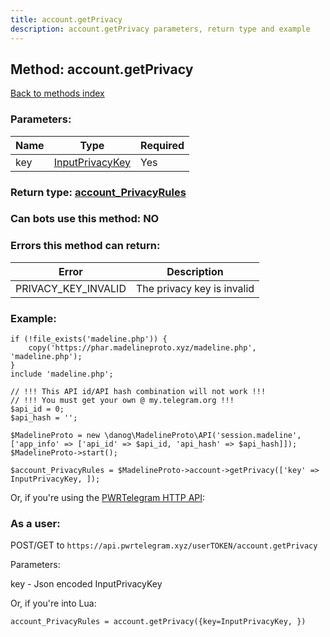 ```yaml
---
title: account.getPrivacy
description: account.getPrivacy parameters, return type and example
---
```

## Method: account.getPrivacy  
[Back to methods index](index.md)


### Parameters:

| Name     |    Type       | Required |
|----------|---------------|----------|
|key|[InputPrivacyKey](../types/InputPrivacyKey.md) | Yes|


### Return type: [account\_PrivacyRules](../types/account_PrivacyRules.md)

### Can bots use this method: **NO**


### Errors this method can return:

| Error    | Description   |
|----------|---------------|
|PRIVACY_KEY_INVALID|The privacy key is invalid|


### Example:


```
if (!file_exists('madeline.php')) {
    copy('https://phar.madelineproto.xyz/madeline.php', 'madeline.php');
}
include 'madeline.php';

// !!! This API id/API hash combination will not work !!!
// !!! You must get your own @ my.telegram.org !!!
$api_id = 0;
$api_hash = '';

$MadelineProto = new \danog\MadelineProto\API('session.madeline', ['app_info' => ['api_id' => $api_id, 'api_hash' => $api_hash]]);
$MadelineProto->start();

$account_PrivacyRules = $MadelineProto->account->getPrivacy(['key' => InputPrivacyKey, ]);
```

Or, if you're using the [PWRTelegram HTTP API](https://pwrtelegram.xyz):



### As a user:

POST/GET to `https://api.pwrtelegram.xyz/userTOKEN/account.getPrivacy`

Parameters:

key - Json encoded InputPrivacyKey




Or, if you're into Lua:

```
account_PrivacyRules = account.getPrivacy({key=InputPrivacyKey, })
```

